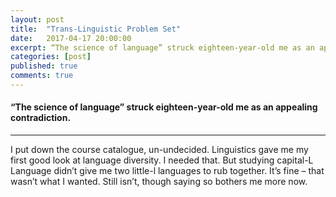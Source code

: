 ```yaml
---
layout: post
title:  "Trans-Linguistic Problem Set"
date:   2017-04-17 20:00:00
excerpt: “The science of language” struck eighteen-year-old me as an appealing contradiction.
categories: [post]
published: true
comments: true
---
```


#### “The science of language” struck eighteen-year-old me as an appealing contradiction. 

--- 

I put down the course catalogue, un-undecided. Linguistics gave me my first good look at language diversity. I needed that. But studying capital-L Language didn’t give me two little-l languages to rub together. It’s fine – that wasn’t what I wanted. Still isn’t, though saying so bothers me more now.
